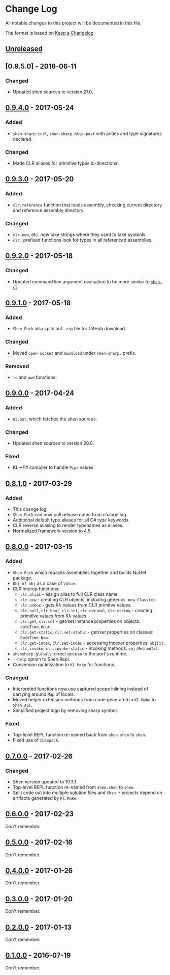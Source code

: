 # Change Log

All notable changes to this project will be documented in this file.

The format is based on [Keep a Changelog](http://keepachangelog.com/)

## [Unreleased]

## [0.9.5.0] - 2018-06-11

### Changed
- Updated shen sources to version 21.0.

## [0.9.4.0] - 2017-05-24

### Added
- `shen-sharp.curl`, `shen-sharp.http-post` with arities and type signatures declared.

### Changed
- Made CLR aliases for primitive types bi-directional.

## [0.9.3.0] - 2017-05-20

### Added
- `clr.reference` function that loads assembly, checking current directory and reference assembly directory.

### Changed
- `clr.new`, etc. now take strings where they used to take symbols.
- `clr.` prefixed functions look for types in all referenced assemblies.

## [0.9.2.0] - 2017-05-18

### Changed
- Updated command line argument evaluation to be more similar to [`shen-cl`](https://github.com/Shen-Language/shen-cl).

## [0.9.1.0] - 2017-05-18

### Added
- `Shen.Pack` also spits out `.zip` file for GitHub download.

### Changed
- Moved `open-socket` and `download` under `shen-sharp.` prefix.

### Removed
- `ls` and `pwd` functions.

## [0.9.0.0] - 2017-04-24

### Added
- `Kl.Get`, which fetches the shen sources.

### Changed
- Updated shen sources to version 20.0.

### Fixed
- KL->F# compiler to handle `Pipe` values.

## [0.8.1.0] - 2017-03-29

### Added
- This change log.
- `Shen.Pack` can now pull release notes from change log.
- Additional default type aliases for all C# type keywords.
- CLR reverse aliasing to render typenames as aliases.
- Normalized framework version to 4.5.

## [0.8.0.0] - 2017-03-15

### Added
- `Shen.Pack` which repacks assemblies together and builds NuGet package.
- `Obj of obj` as a case of `Value`.
- CLR interop functions:
  - `clr.alias` - assign alias to full CLR class name.
  - `clr.new` - creating CLR objects, including generics: `new Class(x)`.
  - `clr.unbox` - gets Kλ values from CLR primitve values.
  - `clr.null`, `clr.bool`, `clr.int`, `clr.decimal`, `clr.string` - creating primitive values from Kλ values.
  - `clr.get`, `clr.set` - get/set instance properties on objects: `dateTime.Hour`.
  - `clr.get-static`, `clr.set-static` - get/set properties on classes: `DateTime.Now`.
  - `clr.get-index`, `clr.set-index` - accessing indexer properties: `obj[x]`.
  - `clr.invoke`, `clr.invoke-static` - invoking methods: `obj.Method(x)`.
- `shensharp.globals`: direct access to the port's runtime.
- `--help` option to Shen.Repl.
- Conversion optimization to `Kl.Make` for functions.

### Changed
- Interpreted functions now use captured scope inlining instead of carrying around `Map` of locals.
- Moved helper extension methods from code generated in `Kl.Make` to `Shen.Api`.
- Simplified project logo by removing sharp symbol.

### Fixed
- Top-level REPL function re-named back from `shen.shen` to `shen`.
- Fixed use of `ILRepack`.

## [0.7.0.0] - 2017-02-26

### Changed
- Shen version updated to 19.3.1.
- Top-level REPL function re-named from `shen.shen` to `shen`.
- Split code out into multiple solution files and `Shen.*` projects depend on artifacts generated by `Kl.Make`.

## [0.6.0.0] - 2017-02-23

Don't remember.

## [0.5.0.0] - 2017-02-16

Don't remember.

## [0.4.0.0] - 2017-01-26

Don't remember.

## [0.3.0.0] - 2017-01-20

Don't remember.

## [0.2.0.0] - 2017-01-13

Don't remember.

## [0.1.0.0] - 2016-07-19

Don't remember.

[Unreleased]: https://github.com/rkoeninger/ShenSharp/compare/v0.9.5.0...HEAD
[0.9.4.0]: https://github.com/rkoeninger/ShenSharp/compare/v0.9.4.0...v0.9.5.0
[0.9.4.0]: https://github.com/rkoeninger/ShenSharp/compare/v0.9.3.0...v0.9.4.0
[0.9.3.0]: https://github.com/rkoeninger/ShenSharp/compare/v0.9.2.0...v0.9.3.0
[0.9.2.0]: https://github.com/rkoeninger/ShenSharp/compare/v0.9.1.0...v0.9.2.0
[0.9.1.0]: https://github.com/rkoeninger/ShenSharp/compare/v0.9.0.0...v0.9.1.0
[0.9.0.0]: https://github.com/rkoeninger/ShenSharp/compare/v0.8.1.0...v0.9.0.0
[0.8.1.0]: https://github.com/rkoeninger/ShenSharp/compare/v0.8.0.0...v0.8.1.0
[0.8.0.0]: https://github.com/rkoeninger/ShenSharp/compare/v0.7.0.0...v0.8.0.0
[0.7.0.0]: https://github.com/rkoeninger/ShenSharp/compare/v0.6.0.0...v0.7.0.0
[0.5.0.0]: https://github.com/rkoeninger/ShenSharp/compare/v0.4.0.0...v0.5.0.0
[0.4.0.0]: https://github.com/rkoeninger/ShenSharp/compare/v0.3.0.0...v0.4.0.0
[0.6.0.0]: https://github.com/rkoeninger/ShenSharp/compare/v0.5.0.0...v0.6.0.0
[0.3.0.0]: https://github.com/rkoeninger/ShenSharp/compare/v0.2.0.0...v0.3.0.0
[0.2.0.0]: https://github.com/rkoeninger/ShenSharp/compare/v0.1.0.0...v0.2.0.0
[0.1.0.0]: https://github.com/rkoeninger/ShenSharp/compare/cf371a7bd5829d6c1a39ac1b07782518e60e6d40...v0.1.0.0
